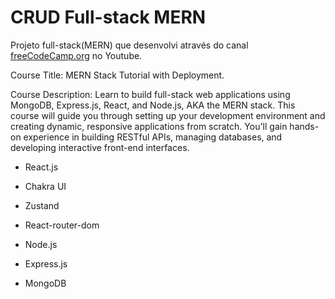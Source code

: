 # CRUD Full-stack MERN

Projeto full-stack(MERN) que desenvolvi através do canal [freeCodeCamp.org](https://www.youtube.com/@freecodecamp) no Youtube.

Course Title: MERN Stack Tutorial with Deployment.

Course Description: Learn to build full-stack web applications using MongoDB, Express.js, React, and Node.js, AKA the MERN stack. This course will guide you through setting up your development environment and creating dynamic, responsive applications from scratch. You'll gain hands-on experience in building RESTful APIs, managing databases, and developing interactive front-end interfaces.

- React.js
- Chakra UI
- Zustand
- React-router-dom

- Node.js
- Express.js
- MongoDB
